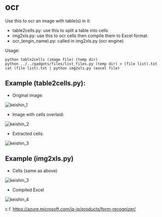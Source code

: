 # ocr

Use this to ocr an image with table(s) in it:
+ table2cells.py: use this to split a table into cells
+ img2xls.py: use this to ocr cells then compile them to Excel format.
+ ocr_(engin_name).py: called in img2xls.py (ocr engine)

Usage:
```
python table2cells (image file) (temp dir)
python ../../gadgets/files/list_files.py (temp dir) > (file list).txt
cat (file list).txt | python img2xls.py (excel file)
```

## Example (table2cells.py):
* Original image:

![keishin_1](https://user-images.githubusercontent.com/87534698/227750513-778bfb03-75be-42d0-ba1e-6de9eb8bbde1.png)

* Image with cells overlaid:

![keishin_2](https://user-images.githubusercontent.com/87534698/227750521-a9f27df7-ee22-4a18-b2d0-010a74f589b4.png)

* Extracted cells:

![keishin_3](https://user-images.githubusercontent.com/87534698/227750524-43d0da39-b33c-42f5-81e0-e74459173639.png)

## Example (img2xls.py)
* Cells (same as above)

![keishin_3](https://user-images.githubusercontent.com/87534698/227750524-43d0da39-b33c-42f5-81e0-e74459173639.png)

* Compiled Excel

![keishin_4](https://user-images.githubusercontent.com/87534698/227753714-bb8bc61d-2539-4851-bc51-eb1583e8ae6a.png)


c.f. https://azure.microsoft.com/ja-jp/products/form-recognizer/

